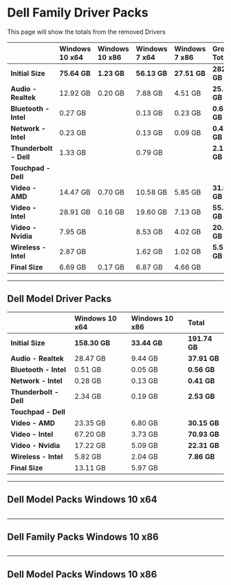 # Dell Family Driver Packs

This page will show the totals from the removed Drivers

|  | **Windows 10 x64** | **Windows 10 x86** | **Windows 7 x64** | **Windows 7 x86** | **Group Totals** |
| :--- | :--- | :--- | :--- | :--- | :--- |
| **Initial Size** | **75.64 GB** | **1.23 GB** | **56.13 GB** | **27.51 GB** | **282.28 GB** |
| **Audio - Realtek** | 12.92 GB | 0.20 GB | 7.88 GB | 4.51 GB | **25.51 GB** |
| **Bluetooth - Intel** | 0.27 GB |  | 0.13 GB | 0.23 GB | **0.63 GB** |
| **Network - Intel** | 0.23 GB |  | 0.13 GB | 0.09 GB | **0.45 GB** |
| **Thunderbolt - Dell** | 1.33 GB |  | 0.79 GB |  | **2.12 GB** |
| **Touchpad - Dell** |  |  |  |  |  |
| **Video - AMD** | 14.47 GB | 0.70 GB | 10.58 GB | 5.85 GB | **31.60 GB** |
| **Video - Intel** | 28.91 GB | 0.16 GB | 19.60 GB | 7.13 GB | **55.80 GB** |
| **Video - Nvidia** | 7.95 GB |  | 8.53 GB | 4.02 GB | **20.50 GB** |
| **Wireless - Intel** | 2.87 GB |  | 1.62 GB | 1.02 GB | **5.51 GB** |
| **Final  Size** | 6.69 GB | 0.17 GB | 6.87 GB | 4.66 GB |  |

---

## Dell Model Driver Packs

|  | **Windows 10 x64** | **Windows 10 x86** | **Total** |
| :--- | :--- | :--- | :--- |
| **Initial Size** | **158.30 GB** | **33.44 GB** | **191.74 GB** |
| **Audio - Realtek** | 28.47 GB | 9.44 GB | **37.91 GB** |
| **Bluetooth - Intel** | 0.51 GB | 0.05 GB | **0.56 GB** |
| **Network - Intel** | 0.28 GB | 0.13 GB | **0.41 GB** |
| **Thunderbolt - Dell** | 2.34 GB | 0.19 GB | **2.53 GB** |
| **Touchpad - Dell** |  |  |  |
| **Video - AMD** | 23.35 GB | 6.80 GB | **30.15 GB** |
| **Video - Intel** | 67.20 GB | 3.73 GB | **70.93 GB** |
| **Video - Nvidia** | 17.22 GB | 5.09 GB | **22.31 GB** |
| **Wireless - Intel** | 5.82 GB | 2.04 GB | **7.86 GB** |
| **Final Size** | 13.11 GB | 5.97 GB |  |

---

## Dell Model Packs Windows 10 x64

```

```

---

## Dell Family Packs Windows 10 x86

```

```

---

## Dell Model Packs Windows 10 x86

```

```



